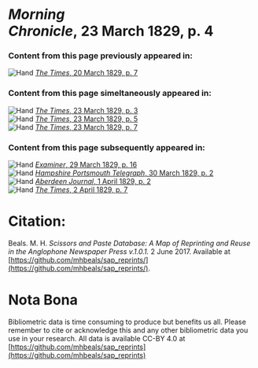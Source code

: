 # *Morning Chronicle*, 23 March 1829, p. 4  
  
### Content from this page previously appeared in:  
![Hand](http://scissorsandpaste.net/wp-content/uploads/2017/06/smallhandpointer.png) [*The Times*, 20 March 1829, p. 7](https://mhbeals.github.io/sap_html/The-Times/The-Times-20-March-1829-p-7)  
  
### Content from this page simeltaneously appeared in:  
![Hand](http://scissorsandpaste.net/wp-content/uploads/2017/06/smallhandpointer.png) [*The Times*, 23 March 1829, p. 3](https://mhbeals.github.io/sap_html/The-Times/The-Times-23-March-1829-p-3)  
![Hand](http://scissorsandpaste.net/wp-content/uploads/2017/06/smallhandpointer.png) [*The Times*, 23 March 1829, p. 5](https://mhbeals.github.io/sap_html/The-Times/The-Times-23-March-1829-p-5)  
![Hand](http://scissorsandpaste.net/wp-content/uploads/2017/06/smallhandpointer.png) [*The Times*, 23 March 1829, p. 7](https://mhbeals.github.io/sap_html/The-Times/The-Times-23-March-1829-p-7)  
  
### Content from this page subsequently appeared in:  
![Hand](http://scissorsandpaste.net/wp-content/uploads/2017/06/smallhandpointer.png) [*Examiner*, 29 March 1829, p. 16](https://mhbeals.github.io/sap_html/Examiner/Examiner-29-March-1829-p-16)  
![Hand](http://scissorsandpaste.net/wp-content/uploads/2017/06/smallhandpointer.png) [*Hampshire Portsmouth Telegraph*, 30 March 1829, p. 2](https://mhbeals.github.io/sap_html/Hampshire-Portsmouth-Telegraph/Hampshire-Portsmouth-Telegraph-30-March-1829-p-2)  
![Hand](http://scissorsandpaste.net/wp-content/uploads/2017/06/smallhandpointer.png) [*Aberdeen Journal*, 1 April 1829, p. 2](https://mhbeals.github.io/sap_html/Aberdeen-Journal/Aberdeen-Journal-1-April-1829-p-2)  
![Hand](http://scissorsandpaste.net/wp-content/uploads/2017/06/smallhandpointer.png) [*The Times*, 2 April 1829, p. 7](https://mhbeals.github.io/sap_html/The-Times/The-Times-2-April-1829-p-7)  


# Citation: 

Beals. M. H. *Scissors and Paste Database: A Map of Reprinting and Reuse in the Anglophone Newspaper Press v.1.0.1.* 2 June 2017. Available at [https://github.com/mhbeals/sap_reprints/](https://github.com/mhbeals/sap_reprints/). 

# Nota Bona

Bibliometric data is time consuming to produce but benefits us all. Please remember to cite or acknowledge this and any other bibliometric data you use in your research. All data is available CC-BY 4.0 at [https://github.com/mhbeals/sap_reprints](https://github.com/mhbeals/sap_reprints)